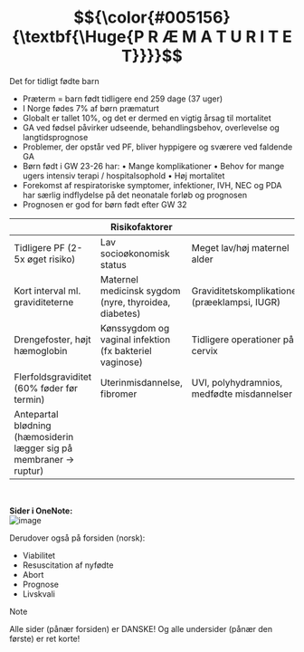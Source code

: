 # $${\color{#005156}{\textbf{\Huge{P R Æ M A T U R I T E T}}}}$$

Det for tidligt fødte barn
- Præterm = barn født tidligere end 259 dage (37 uger)
- I Norge fødes 7% af børn præmaturt
- Globalt er tallet 10%, og det er dermed en vigtig årsag til mortalitet 
- GA ved fødsel påvirker udseende, behandlingsbehov, overlevelse og langtidsprognose 
- Problemer, der opstår ved PF, bliver hyppigere og sværere ved faldende GA
- Børn født i GW 23-26 har:
	• Mange komplikationer 
	• Behov for mange ugers intensiv terapi / hospitalsophold
	• Høj mortalitet
- Forekomst af respiratoriske symptomer, infektioner, IVH, NEC og PDA har særlig indflydelse på det neonatale forløb og prognosen
- Prognosen er god for børn født efter GW 32

|| Risikofaktorer ||
|---|---|---|
| Tidligere PF (2-5x øget risiko) | Lav socioøkonomisk status | Meget lav/høj maternel alder |
| Kort interval ml. graviditeterne | Maternel medicinsk sygdom (nyre, thyroidea, diabetes) | Graviditetskomplikationer (præeklampsi, IUGR) |
| Drengefoster, højt hæmoglobin | Kønssygdom og vaginal infektion (fx bakteriel vaginose)| Tidligere operationer på cervix|
| Flerfoldsgraviditet (60% føder før termin) | Uterinmisdannelse, fibromer | UVI, polyhydramnios, medfødte misdannelser|
| Antepartal blødning (hæmosiderin lægger sig på membraner → ruptur)|||
<br>

**Sider i OneNote:** <br>
![image](https://github.com/user-attachments/assets/7394326b-4106-403d-8a6c-2cbda035d505)

Derudover også på forsiden (norsk):
- Viabilitet
- Resuscitation af nyfødte
- Abort
- Prognose
- Livskvali

> [!NOTE]
> Alle sider (pånær forsiden) er DANSKE! Og alle undersider (pånær den første) er ret korte!
